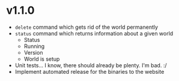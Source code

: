 # v1.1.0

- `delete` command which gets rid of the world permanently
- `status` command which returns information about a given world
    - Status
    - Running
    - Version
    - World is setup
- Unit tests... I know, there should already be plenty. I'm bad. :/
- Implement automated release for the binaries to the website